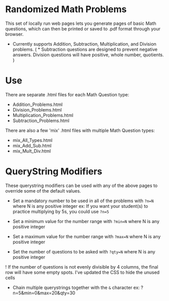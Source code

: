 # Randomized Math Problems #
This set of locally run web pages lets you generate pages of basic Math questions, which can then be printed or saved to .pdf format through your browser.
+ Currently supports Addition, Subtraction, Multiplication, and Division problems.
( * Subtraction questions are designed to prevent negative answers. Division questions will have positive, whole number, quotients. ) 

# Use #
There are separate .html files for each Math Question type: 
+ Addition_Problems.html
+ Division_Problems.html
+ Multiplication_Problems.html
+ Subtraction_Problems.html

There are also a few 'mix' .html files with multiple Math Question types:
+ mix_All_Types.html
+ mix_Add_Sub.html
+ mix_Mult_Div.html


# QueryString Modifiers # 
These querystring modifiers can be used with any of the above pages to override some of the default values.

+ Set a mandatory number to be used in all of the problems with `?n=N` where N is any positive integer 
ex: If you want your student(s) to practice multiplying by 5s, you could use `?n=5` 

+ Set a minimum value for the number range with `?min=N` where N is any positive integer 

+ Set a maximum value for the number range with `?max=N` where N is any positive integer 

+ Set the number of questions to be asked with `?qty=N` where N is any positive integer 

! If the number of questions is not evenly divisible by 4 columns, the final row will have some empty spots. I've updated the CSS to hide the unused cells

+ Chain multiple querystrings together with the `&` character
ex: ?n=5&min=0&max=20&qty=30
